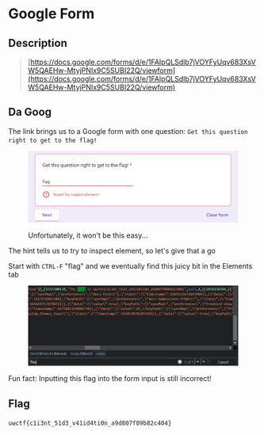 # Google Form

## Description

> [https://docs.google.com/forms/d/e/1FAIpQLSdlb7jVOYFyUqv683XsVW5QAEHw-MtyjPNIx9C5SUBI22Q/viewform](https://docs.google.com/forms/d/e/1FAIpQLSdlb7jVOYFyUqv683XsVW5QAEHw-MtyjPNIx9C5SUBI22Q/viewform)

## Da Goog

The link brings us to a Google form with one question: `Get this question right to get to the flag!`

<figure><img src="../../.gitbook/assets/image.png" alt=""><figcaption><p>Unfortunately, it won't be this easy...</p></figcaption></figure>

The hint tells us to try to inspect element, so let's give that a go

Start with `CTRL-F` "flag" and we eventually find this juicy bit in the Elements tab

<figure><img src="../../.gitbook/assets/image (3).png" alt=""><figcaption></figcaption></figure>

Fun fact: Inputting this flag into the form input is still incorrect!

## Flag

`uwctf{c1i3nt_51d3_v41id4ti0n_a9d807f09b82c404}`

